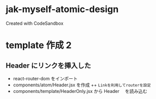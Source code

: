 # jak-myself-atomic-design

Created with CodeSandbox

# template 作成 2

## Header にリンクを挿入した

- react-router-dom をインポート
- components/atom/Header.jsx を作成
  ++ `Linkを利用してrouterを設定`
- components/template/HeaderOnly.jsx から Header 　を読み込む
